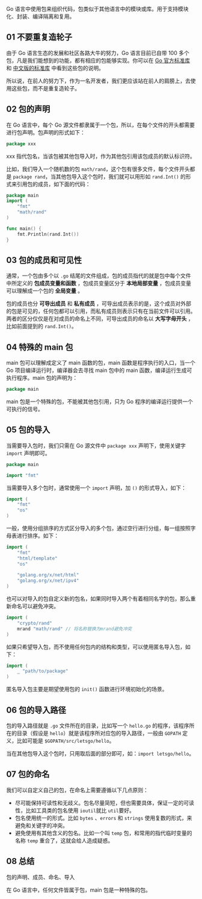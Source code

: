 Go 语言中使用包来组织代码，包类似于其他语言中的模块或库。用于支持模块化、封装、编译隔离和复用。

## 01 不要重复造轮子

由于 Go 语言生态的发展和社区各路大牛的努力，Go 语言目前已自带 100 多个包，凡是我们能想到的功能，都有相应的包能够实现。你可以在 [Go 官方标准库](https://golang.org/pkg/) 和 [中文版的标准库](https://studygolang.com/static/pkgdoc/main.html) 中看到这些包的说明。

所以说，在前人的努力下，作为一名开发者，我们更应该站在前人的肩膀上，去使用这些包，而不是重复造轮子。

## 02 包的声明

在 Go 语言中，每个 Go 源文件都隶属于一个包，所以，在每个文件的开头都需要进行包声明。包声明的形式如下：

```go
package xxx
```

xxx 指代包名，当该包被其他包导入时，作为其他包引用该包成员的默认标识符。

比如，我们导入一个随机数的包 `math/rand`，这个包有很多文件，每个文件开头都是 `package rand`，当其他包导入这个包时，我们就可以用形如 `rand.Int()` 的形式来引用包的成员，如下面的代码：


```go
package main
import (
	"fmt"
    "math/rand"
)

func main() {
    fmt.Println(rand.Int())
}
```


## 03 包的成员和可见性

通常，一个包由多个以 `.go` 结尾的文件组成，包的成员指代的就是包中每个文件中所定义的 **包成员变量和函数** ，包成员变量区分于 **本地局部变量** ，包成员变量可以理解成一个包的 **全局变量** 。

包的成员也分 **可导出成员** 和 **私有成员** ，可导出成员表示的是，这个成员对外部的包是可见的，任何包都可以引用，而私有成员则表示只有在当前文件可以引用。两者的区分仅仅是在对成员的命名上不同，可导出成员的命名以 **大写字母开头** ，比如前面提到的 `rand.Int()`。

## 04 特殊的 main 包

main 包可以理解成定义了 main 函数的包，main 函数是程序执行的入口，当一个 Go 项目编译运行时，编译器会去寻找 main 包中的 main 函数，编译运行生成可执行程序。main 包的声明为：

```go
package main
```

main 包是一个特殊的包，不能被其他包引用，只为 Go 程序的编译运行提供一个可执行的信号。



## 05 包的导入

当需要导入包时，我们只需在 Go 源文件中 `package xxx` 声明下，使用关键字 `import` 声明即可。

```go
package main

import "fmt"
```



当需要导入多个包时，通常使用一个 `import` 声明，加 `()` 的形式导入，如下：

```go
import (
	"fmt"
  	"os"
)
```



一般，使用分组排序的方式区分导入的多个包，通过空行进行分组，每一组按照字母表进行排序。如下：

```go
import (
	"fmt"
  	"html/template"
  	"os"
  
  	"golang.org/x/net/html"
  	"golang.org/x/net/ipv4"
)
```

也可以对导入的包自定义新的包名，如果同时导入两个有着相同名字的包，那么重新命名可以避免冲突。

```go
import (
	"crypto/rand"
    mrand "math/rand" // 将名称替换为mrand避免冲突
)
```

如果只希望导入包，而不使用任何包内的结构和类型，可以使用匿名导入包，如下：

```go
import (
    _ "path/to/package"
)
```

匿名导入包主要是期望使用包的 `init()` 函数进行环境初始化的场景。

## 06 包的导入路径

包的导入路径就是 `.go` 文件所在的目录，比如写一个 `hello.go` 的程序，该程序所在的目录（假设是 `hello`）就是该程序所对应包的导入路径，一般由 `GOPATH` 定义，比如可能是 `$GOPATH/src/letsgo/hello`。

当在其他包导入这个包时，只用取后面的部分即可，如：`import letsgo/hello`。



## 07 包的命名

我们可以自定义自己的包，在命名上需要遵循以下几点原则：

- 尽可能保持可读性和无歧义。包名尽量简短，但也需要具体，保证一定的可读性，比如工具类的包名使用 `ioutil`就比 `util`要好。
- 包名使用统一的形式。比如 `bytes` 、`errors` 和 `strings` 使用复数的形式，来避免和关键字的冲突。
- 避免使用有其他含义的包名。比如一个叫 `temp` 包，和常用的指代临时变量的名称 `temp` 重合了，这就会给人造成疑惑。



## 08 总结 

包的声明、成员、命名、导入

在 Go 语言中，任何文件皆属于包，main 包是一种特殊的包。